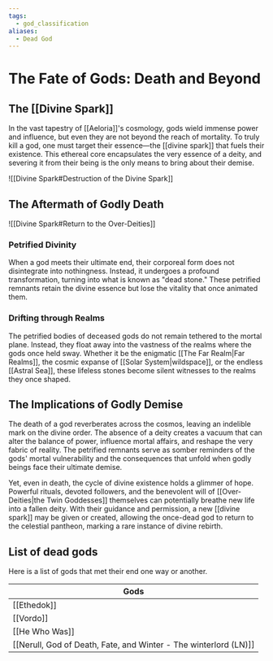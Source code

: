 ```yaml
---
tags:
  - god_classification
aliases:
  - Dead God
---
```

# The Fate of Gods: Death and Beyond

## The [[Divine Spark]]

In the vast tapestry of [[Aeloria]]'s cosmology, gods wield immense power and influence, but even they are not beyond the reach of mortality. To truly kill a god, one must target their essence—the [[divine spark]] that fuels their existence. This ethereal core encapsulates the very essence of a deity, and severing it from their being is the only means to bring about their demise.

![[Divine Spark#Destruction of the Divine Spark]]

## The Aftermath of Godly Death

![[Divine Spark#Return to the Over-Deities]]

### Petrified Divinity

When a god meets their ultimate end, their corporeal form does not disintegrate into nothingness. Instead, it undergoes a profound transformation, turning into what is known as "dead stone." These petrified remnants retain the divine essence but lose the vitality that once animated them.

### Drifting through Realms

The petrified bodies of deceased gods do not remain tethered to the mortal plane. Instead, they float away into the vastness of the realms where the gods once held sway. Whether it be the enigmatic [[The Far Realm|Far Realms]], the cosmic expanse of [[Solar System|wildspace]], or the endless [[Astral Sea]], these lifeless stones become silent witnesses to the realms they once shaped.

## The Implications of Godly Demise

The death of a god reverberates across the cosmos, leaving an indelible mark on the divine order. The absence of a deity creates a vacuum that can alter the balance of power, influence mortal affairs, and reshape the very fabric of reality. The petrified remnants serve as somber reminders of the gods' mortal vulnerability and the consequences that unfold when godly beings face their ultimate demise.

Yet, even in death, the cycle of divine existence holds a glimmer of hope. Powerful rituals, devoted followers, and the benevolent will of [[Over-Deities|the Twin Goddesses]] themselves can potentially breathe new life into a fallen deity. With their guidance and permission, a new [[divine spark]] may be given or created, allowing the once-dead god to return to the celestial pantheon, marking a rare instance of divine rebirth.


## List of dead gods

Here is a list of gods that met their end one way or another.

| Gods                                                             |
| ---------------------------------------------------------------- |
| [[Ethedok]]                                                      |
| [[Vordo]]                                                        |
| [[He Who Was]]                                                   |
| [[Nerull, God of Death, Fate, and Winter - The winterlord (LN)]] |

